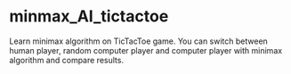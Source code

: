# minmax_AI_tictactoe
Learn minimax algorithm on TicTacToe game.
You can switch between human player, random computer player and computer player with minimax algorithm and compare results.
